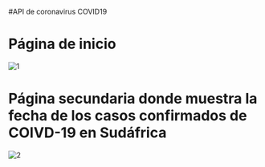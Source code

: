 #API de coronavirus COVID19

# Página de inicio
![1](https://user-images.githubusercontent.com/96128820/176265145-a0df431c-dab2-4bc1-8755-d7c3916bf8b9.jpeg)
# Página secundaria donde muestra la fecha de los casos confirmados de COIVD-19 en Sudáfrica
![2](https://user-images.githubusercontent.com/96128820/176265559-459c62a5-1ef6-45ae-8f22-147f5fae2e18.jpeg)
